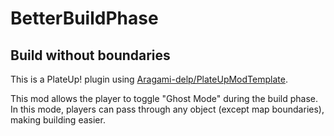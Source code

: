 # BetterBuildPhase

## Build without boundaries

This is a PlateUp! plugin using [Aragami-delp/PlateUpModTemplate](https://github.com/Aragami-delp/PlateUpModTemplate).

This mod allows the player to toggle "Ghost Mode" during the build phase. In this mode, players can pass through any object (except map boundaries), making building easier. 